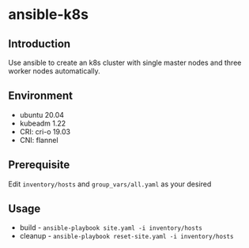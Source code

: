 # ansible-k8s

## Introduction
Use ansible to create an k8s cluster with single master nodes and three worker nodes automatically.

## Environment
- ubuntu 20.04
- kubeadm 1.22
- CRI: cri-o 19.03
- CNI: flannel

## Prerequisite
Edit `inventory/hosts` and `group_vars/all.yaml` as your desired

## Usage
- build - `ansible-playbook site.yaml -i inventory/hosts`
- cleanup - `ansible-playbook reset-site.yaml -i inventory/hosts`
